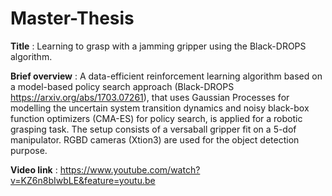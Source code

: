 # Master-Thesis
**Title** : Learning to grasp with a jamming gripper using the Black-DROPS algorithm. 

**Brief overview** : A data-efficient reinforcement learning algorithm based on a model-based policy search approach (Black-DROPS https://arxiv.org/abs/1703.07261), that uses Gaussian Processes for modelling the uncertain system transition dynamics and noisy black-box function optimizers (CMA-ES) for policy search, is applied for a robotic grasping task. The setup consists of a versaball gripper fit on a 5-dof manipulator. RGBD cameras (Xtion3) are used for the object detection purpose. 

**Video link** : https://www.youtube.com/watch?v=KZ6n8bIwbLE&feature=youtu.be
